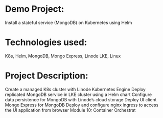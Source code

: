 # Demo Project:
Install a stateful service (MongoDB) on Kubernetes using
Helm
# Technologies used:
K8s, Helm, MongoDB, Mongo Express, Linode LKE, Linux

# Project Description:
Create a managed K8s cluster with Linode Kubernetes
Engine
Deploy replicated MongoDB service in LKE cluster using
a Helm chart
Configure data persistence for MongoDB with Linode’s
cloud storage
Deploy UI client Mongo Express for MongoDB
Deploy and configure nginx ingress to access the UI
application from browser
Module 10: Container Orchestrat
